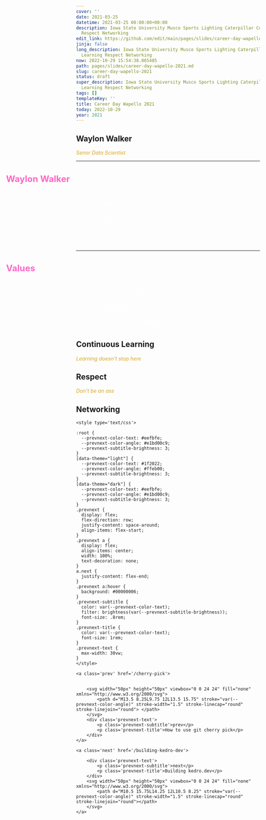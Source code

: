 ```yaml
---
cover: ''
date: 2021-03-25
datetime: 2021-03-25 00:00:00+00:00
description: Iowa State University Musco Sports Lighting Caterpillar Continuous Learning
  Respect Networking
edit_link: https://github.com/edit/main/pages/slides/career-day-wapello-2021.md
jinja: false
long_description: Iowa State University Musco Sports Lighting Caterpillar Continuous
  Learning Respect Networking
now: 2022-10-29 15:54:38.065485
path: pages/slides/career-day-wapello-2021.md
slug: career-day-wapello-2021
status: draft
super_description: Iowa State University Musco Sports Lighting Caterpillar Continuous
  Learning Respect Networking
tags: []
templateKey: ''
title: Career Day Wapello 2021
today: 2022-10-29
year: 2021
---
```


## Waylon Walker

_Senor Data Scientist_


<style>
h3 {
    color: #ff66c4 !important;
    font-size: 1.5rem !important;
    margin-left: -12rem !important;
}

ul {
color: #ffffff94;
font-size: 32px;

}
li {
list-style-type: none;
}
em {
color: goldenrod;
}
</style>


---

### Waylon Walker

* Iowa State University
* Musco Sports Lighting
* Caterpillar

---

### Values

* Continuous Learning
* Respect
* Networking

## Continuous Learning

_Learning doesn't stop here_


## Respect

_Don't be an ass_

## Networking
<div class='prevnext'>

    <style type='text/css'>

    :root {
      --prevnext-color-text: #eefbfe;
      --prevnext-color-angle: #e1bd00c9;
      --prevnext-subtitle-brightness: 3;
    }
    [data-theme="light"] {
      --prevnext-color-text: #1f2022;
      --prevnext-color-angle: #ffeb00;
      --prevnext-subtitle-brightness: 3;
    }
    [data-theme="dark"] {
      --prevnext-color-text: #eefbfe;
      --prevnext-color-angle: #e1bd00c9;
      --prevnext-subtitle-brightness: 3;
    }
    .prevnext {
      display: flex;
      flex-direction: row;
      justify-content: space-around;
      align-items: flex-start;
    }
    .prevnext a {
      display: flex;
      align-items: center;
      width: 100%;
      text-decoration: none;
    }
    a.next {
      justify-content: flex-end;
    }
    .prevnext a:hover {
      background: #00000006;
    }
    .prevnext-subtitle {
      color: var(--prevnext-color-text);
      filter: brightness(var(--prevnext-subtitle-brightness));
      font-size: .8rem;
    }
    .prevnext-title {
      color: var(--prevnext-color-text);
      font-size: 1rem;
    }
    .prevnext-text {
      max-width: 30vw;
    }
    </style>
    
    <a class='prev' href='/cherry-pick'>
    

        <svg width="50px" height="50px" viewbox="0 0 24 24" fill="none" xmlns="http://www.w3.org/2000/svg">
            <path d="M13.5 8.25L9.75 12L13.5 15.75" stroke="var(--prevnext-color-angle)" stroke-width="1.5" stroke-linecap="round" stroke-linejoin="round"> </path>
        </svg>
        <div class='prevnext-text'>
            <p class='prevnext-subtitle'>prev</p>
            <p class='prevnext-title'>How to use git cherry pick</p>
        </div>
    </a>
    
    <a class='next' href='/building-kedro-dev'>
    
        <div class='prevnext-text'>
            <p class='prevnext-subtitle'>next</p>
            <p class='prevnext-title'>Building kedro.dev</p>
        </div>
        <svg width="50px" height="50px" viewbox="0 0 24 24" fill="none" xmlns="http://www.w3.org/2000/svg">
            <path d="M10.5 15.75L14.25 12L10.5 8.25" stroke="var(--prevnext-color-angle)" stroke-width="1.5" stroke-linecap="round" stroke-linejoin="round"></path>
        </svg>
    </a>
  </div>